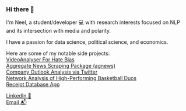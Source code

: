 ### Hi there 👋

I'm Neel, a student/developer 💻 with research interests focused on NLP and its intersection with media and polarity. 

I have a passion for data science, political science, and economics.

Here are some of my notable side projects: \
[VideoAnalyser For Hate Bias](https://github.com/SirMalamute/VideoAnalysis) \
[Aggregate News Scraping Package (agnews)](https://github.com/SirMalamute/agnews) \
[Company Outlook Analysis via Twitter](https://github.com/SirMalamute/TwitterSentiment) \
[Network Analysis of High-Performing Basketball Duos](https://github.com/SirMalamute/PlayerLineupAnalysis) \
[Receipt Database App](https://github.com/SirMalamute/Receipts) 

[LinkedIn 💼](https://linkedin.com/in/neeliyer14) \
[Email 📬](mailto:neeliyer14@gmail.com)
